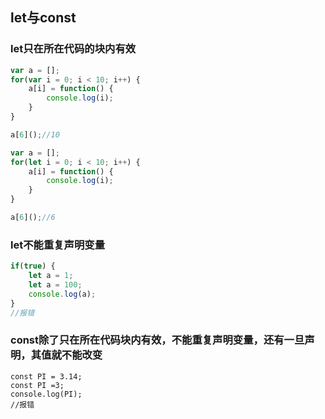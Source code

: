 ## let与const
### let只在所在代码的块内有效
``` javascript
var a = [];
for(var i = 0; i < 10; i++) {
	a[i] = function() {
		console.log(i);
	}
}

a[6]();//10
``` 

``` javascript
var a = [];
for(let i = 0; i < 10; i++) {
	a[i] = function() {
		console.log(i);
	}
}

a[6]();//6
``` 

### let不能重复声明变量
``` javascript
if(true) {
	let a = 1;
	let a = 100;
	console.log(a);
}
//报错
``` 

### const除了只在所在代码块内有效，不能重复声明变量，还有一旦声明，其值就不能改变
``` jaascript
const PI = 3.14;
const PI =3;
console.log(PI);
//报错
``` 